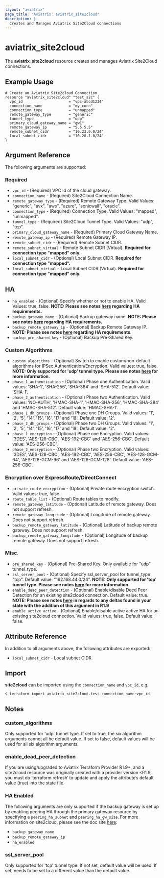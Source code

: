 ```yaml
---
layout: "aviatrix"
page_title: "Aviatrix: aviatrix_site2cloud"
description: |-
  Creates and Manages Aviatrix Site2Cloud connections
---
```


# aviatrix_site2cloud

The **aviatrix_site2cloud** resource creates and manages Aviatrix Site2Cloud connections.

## Example Usage

```hcl
# Create an Aviatrix Site2cloud Connection
resource "aviatrix_site2cloud" "test_s2c" {
  vpc_id                     = "vpc-abcd1234"
  connection_name            = "my_conn"
  connection_type            = "unmapped"
  remote_gateway_type        = "generic"
  tunnel_type                = "udp"
  primary_cloud_gateway_name = "gw1"
  remote_gateway_ip          = "5.5.5.5"
  remote_subnet_cidr         = "10.23.0.0/24"
  local_subnet_cidr          = "10.20.1.0/24"
}
```

## Argument Reference

The following arguments are supported:

### Required
* `vpc_id` - (Required) VPC Id of the cloud gateway.
* `connection_name` - (Required) Site2Cloud Connection Name.
* `remote_gateway_type` - (Required) Remote Gateway Type. Valid Values: "generic", "avx", "aws", "azure", "sonicwall", "oracle".
* `connection_type` - (Required) Connection Type. Valid Values: "mapped", "unmapped".
* `tunnel_type` - (Required) Site2Cloud Tunnel Type. Valid Values: "udp", "tcp".
* `primary_cloud_gateway_name` - (Required) Primary Cloud Gateway Name.
* `remote_gateway_ip` - (Required) Remote Gateway IP.
* `remote_subnet_cidr` - (Required) Remote Subnet CIDR.
* `remote_subnet_virtual` - Remote Subnet CIDR (Virtual). **Required for connection type "mapped" only.**
* `local_subnet_cidr` - (Optional) Local Subnet CIDR. **Required for connection type "mapped".**
* `local_subnet_virtual` - Local Subnet CIDR (Virtual). **Required for connection type "mapped" only.**

## HA
* `ha_enabled` - (Optional) Specify whether or not to enable HA. Valid Values: true, false. **NOTE: Please see notes [here](#ha-enabled) regarding HA requirements.**
* `backup_gateway_name` - (Optional) Backup gateway name. **NOTE: Please see notes [here](#ha-enabled) regarding HA requirements.**
* `backup_remote_gateway_ip` - (Optional) Backup Remote Gateway IP. **NOTE: Please see notes [here](#ha-enabled) regarding HA requirements.**
* `backup_pre_shared_key` - (Optional) Backup Pre-Shared Key.

### Custom Algorithms
* `custom_algorithms` - (Optional) Switch to enable custom/non-default algorithms for IPSec Authentication/Encryption. Valid values: true, false. **NOTE: Only supported for 'udp' tunnel type. Please see notes [here](#custom_algorithms-1) for more information.**
* `phase_1_authentication` - (Optional) Phase one Authentication. Valid values: 'SHA-1', 'SHA-256', 'SHA-384' and 'SHA-512'. Default value: 'SHA-1'.
* `phase_2_authentication` - (Optional) Phase two Authentication. Valid values: 'NO-AUTH', 'HMAC-SHA-1', 'HMAC-SHA-256', 'HMAC-SHA-384' and 'HMAC-SHA-512'. Default value: 'HMAC-SHA-1'.
* `phase_1_dh_groups` - (Optional) Phase one DH Groups. Valid values: '1', '2', '5', '14', '15', '16', '17' and '18'. Default value: '2'.
* `phase_2_dh_groups` - (Optional) Phase two DH Groups. Valid values: '1', '2', '5', '14', '15', '16', '17' and '18'. Default value: '2'.
* `phase_1_encryption` - (Optional) Phase one Encryption. Valid values: '3DES', 'AES-128-CBC', 'AES-192-CBC' and 'AES-256-CBC'. Default value: 'AES-256-CBC'.
* `phase_2_encryption` - (Optional) Phase two Encryption. Valid values: '3DES', 'AES-128-CBC', 'AES-192-CBC', 'AES-256-CBC', 'AES-128-GCM-64', 'AES-128-GCM-96' and 'AES-128-GCM-128'. Default value: 'AES-256-CBC'.

### Encryption over ExpressRoute/DirectConnect
* `private_route_encryption` - (Optional) Private route encryption switch. Valid values: true, false.
* `route_table_list` - (Optional) Route tables to modify.
* `remote_gateway_latitude` - (Optional) Latitude of remote gateway. Does not support refresh.
* `remote_gateway_longitude` - (Optional) Longitude of remote gateway. Does not support refresh.
* `backup_remote_gateway_latitude` - (Optional) Latitude of backup remote gateway. Does not support refresh.
* `backup_remote_gateway_longitude` - (Optional) Longitude of backup remote gateway. Does not support refresh.

### Misc.
* `pre_shared_key` - (Optional) Pre-Shared Key. Only available for "udp" tunnel_type.
* `ssl_server_pool` - (Optional) Specify ssl_server_pool for tunnel_type "tcp". Default value: "192.168.44.0/24". **NOTE: Only supported for 'tcp' tunnel type. Please see notes [here](#ssl_server_pool-1) for more information.**
* `enable_dead_peer_detection` - (Optional) Enable/disable Deed Peer Detection for an existing site2cloud connection. Default value: true. **NOTE: Please see notes [here](#enable_dead_peer_detection-1) in regards to any deltas found in your state with the addition of this argument in R1.9**
* `enable_active_active` - (Optional) Enable/disable active active HA for an existing site2cloud connection. Valid values: true, false. Default value: false.

## Attribute Reference

In addition to all arguments above, the following attributes are exported:

* `local_subnet_cidr` - Local subnet CIDR.


## Import

**site2cloud** can be imported using the `connection_name` and `vpc_id`, e.g.

```
$ terraform import aviatrix_site2cloud.test connection_name~vpc_id
```


## Notes
### custom_algorithms
Only supported for 'udp' tunnel type. If set to true, the six algorithm arguments cannot all be default value. If set to false, default values will be used for all six algorithm arguments.

### enable_dead_peer_detection
If you are using/upgraded to Aviatrix Terraform Provider R1.9+, and a site2cloud resource was originally created with a provider version <R1.9, you must do ‘terraform refresh’ to update and apply the attribute’s default value (true) into the state file.

### HA Enabled
The following arguments are only supported if the backup gateway is set up by enabling peering HA through the primary gateway resource by specifying a `peering_ha_subnet` and `peering_ha_gw_size`. For more information on site2cloud, please see the doc site [here](https://docs.aviatrix.com/HowTos/site2cloud.html):

* `backup_gateway_name`
* `backup_remote_gateway_ip`
* `ha_enabled`

### ssl_server_pool
Only supported for 'tcp' tunnel type. If not set, default value will be used. If set, needs to be set to a different value than the default value.
